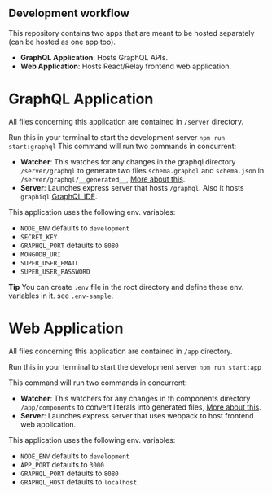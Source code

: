 Development workflow
--------------------

This repository contains two apps that are meant to be hosted separately (can be hosted as one app too).
- **GraphQL Application**: Hosts GraphQL APIs.
- **Web Application**: Hosts React/Relay frontend web application.

# GraphQL Application
All files concerning this application are contained in `/server` directory.

Run this in your terminal to start the development server `npm run start:graphql`
This command will run two commands in concurrent:
- **Watcher**: This watches for any changes in the graphql directory `/server/graphql` to generate two files `schema.graphql` and `schema.json` in `/server/graphql/__generated__`, [More about this](watchers.md).
- **Server**: Launches express server that hosts `/graphql`. Also it hosts `graphiql` [GraphQL IDE](https://github.com/graphql/graphiql).

This application uses the following env. variables:
- `NODE_ENV` defaults to `development`
- `SECRET_KEY`
- `GRAPHQL_PORT` defaults to `8080`
- `MONGODB_URI`
- `SUPER_USER_EMAIL`
- `SUPER_USER_PASSWORD`

**Tip** You can create `.env` file in the root directory and define these env. variables in it. see `.env-sample`.

# Web Application
All files concerning this application are contained in `/app` directory.

Run this in your terminal to start the development server `npm run start:app` 

This command will run two commands in concurrent:
- **Watcher**: This watchers for any changes in th components directory `/app/components` to convert literals into generated files, [More about this](watchers.md).
- **Server**: Launches express server that uses webpack to host frontend web application.

This application uses the following env. variables:
- `NODE_ENV` defaults to `development`
- `APP_PORT` defaults to `3000`
- `GRAPHQL_PORT` defaults to `8080`
- `GRAPHQL_HOST` defaults to `localhost`
